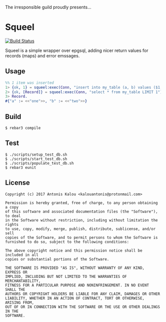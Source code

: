 The irresponsible guild proudly presents...

Squeel
=====

[![Build Status](https://travis-ci.org/irresponsible/squeel.svg?branch=master)](https://travis-ci.org/irresponsible/squeel)

Squeel is a simple wrapper over epgsql, adding nicer return values for records (maps) 
and error emssages.

Usage
-----

```erlang
%% 1 item was inserted
1> {ok, 1} = squeel:exec(Conn, "insert into my_table (a, b) values ($1, $2)", ["one", "two"]).
2> {ok, [Record]} = squeel:exec(Conn, "select * from my_table LIMIT 1").
3> Record.
#{"a" := <<"one">>, "b" := <<"two">>}
```

Build
-----

    $ rebar3 compile
    
Test
----

    $ ./scripts/setup_test_db.sh
    $ ./scripts/start_test_db.sh
    $ ./scripts/populate_test_db.sh
    $ rebar3 eunit

License
-------

```
Copyright (c) 2017 Antonis Kalou <kalouantonis@protonmail.com>

Permission is hereby granted, free of charge, to any person obtaining a copy
of this software and associated documentation files (the "Software"), to deal
in the Software without restriction, including without limitation the rights
to use, copy, modify, merge, publish, distribute, sublicense, and/or sell
copies of the Software, and to permit persons to whom the Software is
furnished to do so, subject to the following conditions:

The above copyright notice and this permission notice shall be included in all
copies or substantial portions of the Software.

THE SOFTWARE IS PROVIDED "AS IS", WITHOUT WARRANTY OF ANY KIND, EXPRESS OR
IMPLIED, INCLUDING BUT NOT LIMITED TO THE WARRANTIES OF MERCHANTABILITY,
FITNESS FOR A PARTICULAR PURPOSE AND NONINFRINGEMENT. IN NO EVENT SHALL THE
AUTHORS OR COPYRIGHT HOLDERS BE LIABLE FOR ANY CLAIM, DAMAGES OR OTHER
LIABILITY, WHETHER IN AN ACTION OF CONTRACT, TORT OR OTHERWISE, ARISING FROM,
OUT OF OR IN CONNECTION WITH THE SOFTWARE OR THE USE OR OTHER DEALINGS IN THE
SOFTWARE.
```
